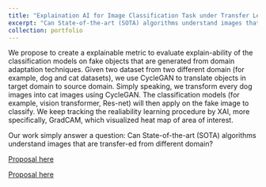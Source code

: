```yaml
---
title: "Explaination AI for Image Classification Task under Transfer Learning Setting"
excerpt: "Can State-of-the-art (SOTA) algorithms understand images that are transfer-ed from different domain?"
collection: portfolio
---
```


We propose to create a explainable metric to evaluate explain-ability of the classification models
on fake objects that are generated from domain adaptation techniques. Given two dataset from
two different domain (for example, dog and cat datasets), we use CycleGAN to translate objects in
target domain to source domain. Simply speaking, we transform every dog images into cat images
using CycleGAN. The classification models (for example, vision transformer, Res-net) will then
apply on the fake image to classify. We keep tracking the realiability learning procedure by XAI,
more specifically, GradCAM, which visualized heat map of area of interest.

Our work simply answer a question: Can State-of-the-art (SOTA) algorithms understand images
that are transfer-ed from different domain?

[Proposal here](https://www.overleaf.com/read/qztqbrrrtfwp)


[Proposal here](https://www.overleaf.com/read/qztqbrrrtfwp)